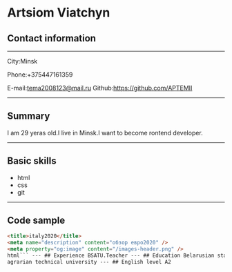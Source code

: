 # Artsiom Viatchyn

## Contact information

---

Сity:Minsk

Phone:+375447161359

E-mail:tema2008123@mail.ru
Github:https://github.com/APTEMII

---

## Summary

I am 29 yeras old.I live in Minsk.I want to become rontend developer.

---

## Basic skills

- html
- css
- git

---

## Сode sample

````html
<title>italy2020</title>
<meta name="description" content="обзор евро2020" />
<meta property="og:image" content="/images-header.png" />
html``` --- ## Experience BSATU.Teacher --- ## Education Belarusian state
agrarian technical university --- ## English level A2
````
